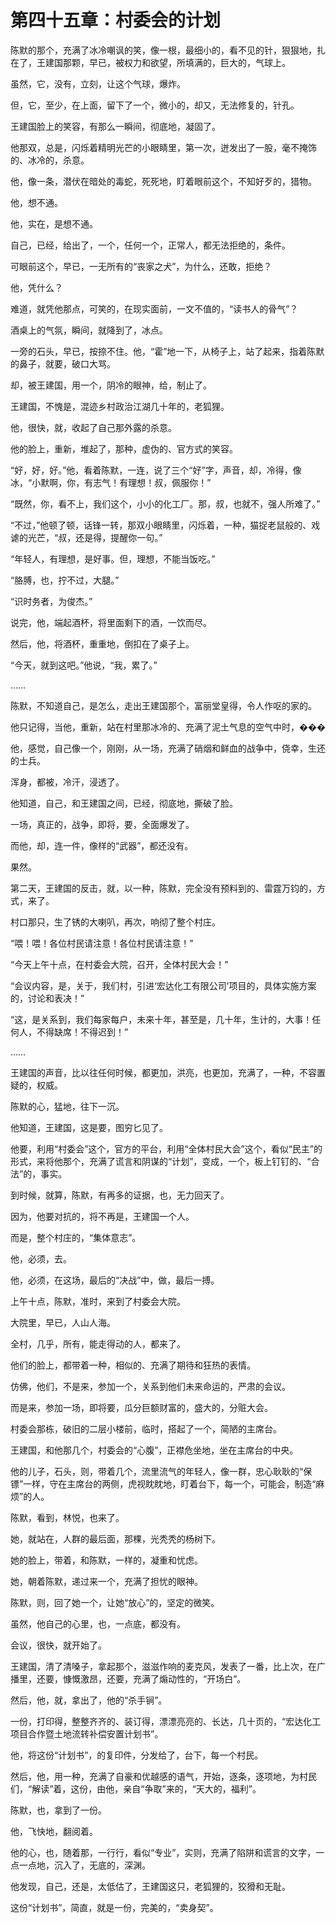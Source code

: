 # 第四十五章：村委会的计划

陈默的那个，充满了冰冷嘲讽的笑，像一根，最细小的，看不见的针，狠狠地，扎在了，王建国那颗，早已，被权力和欲望，所填满的，巨大的，气球上。

虽然，它，没有，立刻，让这个气球，爆炸。

但，它，至少，在上面，留下了一个，微小的，却又，无法修复的，针孔。

王建国脸上的笑容，有那么一瞬间，彻底地，凝固了。

他那双，总是，闪烁着精明光芒的小眼睛里，第一次，迸发出了一股，毫不掩饰的、冰冷的，杀意。

他，像一条，潜伏在暗处的毒蛇，死死地，盯着眼前这个，不知好歹的，猎物。

他，想不通。

他，实在，是想不通。

自己，已经，给出了，一个，任何一个，正常人，都无法拒绝的，条件。

可眼前这个，早已，一无所有的“丧家之犬”，为什么，还敢，拒绝？

他，凭什么？

难道，就凭他那点，可笑的，在现实面前，一文不值的，“读书人的骨气”？

酒桌上的气氛，瞬间，就降到了，冰点。

一旁的石头，早已，按捺不住。他，“霍”地一下，从椅子上，站了起来，指着陈默的鼻子，就要，破口大骂。

却，被王建国，用一个，阴冷的眼神，给，制止了。

王建国，不愧是，混迹乡村政治江湖几十年的，老狐狸。

他，很快，就，收起了自己那外露的杀意。

他的脸上，重新，堆起了，那种，虚伪的、官方式的笑容。

“好，好，好。”他，看着陈默，一连，说了三个“好”字，声音，却，冷得，像冰，“小默啊，你，有志气！有理想！叔，佩服你！”

“既然，你，看不上，我们这个，小小的化工厂。那，叔，也就不，强人所难了。”

“不过，”他顿了顿，话锋一转，那双小眼睛里，闪烁着，一种，猫捉老鼠般的、戏谑的光芒，“叔，还是得，提醒你一句。”

“年轻人，有理想，是好事。但，理想，不能当饭吃。”

“胳膊，也，拧不过，大腿。”

“识时务者，为俊杰。”

说完，他，端起酒杯，将里面剩下的酒，一饮而尽。

然后，他，将酒杯，重重地，倒扣在了桌子上。

“今天，就到这吧。”他说，“我，累了。”

……

陈默，不知道自己，是怎么，走出王建国那个，富丽堂皇得，令人作呕的家的。

他只记得，当他，重新，站在村里那冰冷的、充满了泥土气息的空气中时，���

他，感觉，自己像一个，刚刚，从一场，充满了硝烟和鲜血的战争中，侥幸，生还的士兵。

浑身，都被，冷汗，浸透了。

他知道，自己，和王建国之间，已经，彻底地，撕破了脸。

一场，真正的，战争，即将，要，全面爆发了。

而他，却，连一件，像样的“武器”，都还没有。

果然。

第二天，王建国的反击，就，以一种，陈默，完全没有预料到的、雷霆万钧的，方式，来了。

村口那只，生了锈的大喇叭，再次，响彻了整个村庄。

“喂！喂！各位村民请注意！各位村民请注意！”

“今天上午十点，在村委会大院，召开，全体村民大会！”

“会议内容，是，关于，我们村，引进‘宏达化工有限公司’项目的，具体实施方案的，讨论和表决！”

“这，是关系到，我们每家每户，未来十年，甚至是，几十年，生计的，大事！任何人，不得缺席！不得迟到！”

……

王建国的声音，比以往任何时候，都更加，洪亮，也更加，充满了，一种，不容置疑的，权威。

陈默的心，猛地，往下一沉。

他知道，王建国，这是要，图穷匕见了。

他要，利用“村委会”这个，官方的平台，利用“全体村民大会”这个，看似“民主”的形式，来将他那个，充满了谎言和阴谋的“计划”，变成，一个，板上钉钉的、“合法”的，事实。

到时候，就算，陈默，有再多的证据，也，无力回天了。

因为，他要对抗的，将不再是，王建国一个人。

而是，整个村庄的，“集体意志”。

他，必须，去。

他，必须，在这场，最后的“决战”中，做，最后一搏。

上午十点，陈默，准时，来到了村委会大院。

大院里，早已，人山人海。

全村，几乎，所有，能走得动的人，都来了。

他们的脸上，都带着一种，相似的、充满了期待和狂热的表情。

仿佛，他们，不是来，参加一个，关系到他们未来命运的，严肃的会议。

而是来，参加一场，即将要，瓜分巨额财富的，盛大的，分赃大会。

村委会那栋，破旧的二层小楼前，临时，搭起了一个，简陋的主席台。

王建国，和他那几个，村委会的“心腹”，正襟危坐地，坐在主席台的中央。

他的儿子，石头，则，带着几个，流里流气的年轻人，像一群，忠心耿耿的“保镖”一样，守在主席台的两侧，虎视眈眈地，盯着台下，每一个，可能会，制造“麻烦”的人。

陈默，看到，林悦，也来了。

她，就站在，人群的最后面，那棵，光秃秃的杨树下。

她的脸上，带着，和陈默，一样的，凝重和忧虑。

她，朝着陈默，递过来一个，充满了担忧的眼神。

陈默，则，回了她一个，让她“放心”的，坚定的微笑。

虽然，他自己的心里，也，一点底，都没有。

会议，很快，就开始了。

王建国，清了清嗓子，拿起那个，滋滋作响的麦克风，发表了一番，比上次，在广播里，还要，慷慨激昂，还要，充满了煽动性的，“开场白”。

然后，他，就，拿出了，他的“杀手锏”。

一份，打印得，整整齐齐的、装订得，漂漂亮亮的、长达，几十页的，“宏达化工项目合作暨土地流转补偿安置计划书”。

他，将这份“计划书”，的复印件，分发给了，台下，每一个村民。

然后，他，用一种，充满了自豪和优越感的语气，开始，逐条，逐项地，为村民们，“解读”着，这份，由他，亲自“争取”来的，“天大的，福利”。

陈默，也，拿到了一份。

他，飞快地，翻阅着。

他的心，也，随着那，一行行，看似“专业”，实则，充满了陷阱和谎言的文字，一点一点地，沉入了，无底的，深渊。

他发现，自己，还是，太低估了，王建国这只，老狐狸的，狡猾和无耻。

这份“计划书”，简直，就是一份，完美的，“卖身契”。